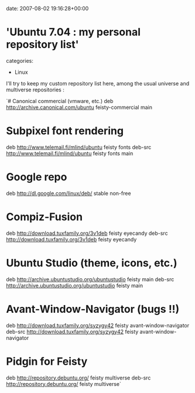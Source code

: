 


date: 2007-08-02 19:16:28+00:00


# 'Ubuntu 7.04 : my personal repository list'

categories:
- Linux


I'll try to keep my custom repository list here, among the usual universe and multiverse repositories :

`# Canonical commercial (vmware, etc.)
deb http://archive.canonical.com/ubuntu feisty-commercial main
# Subpixel font rendering
deb http://www.telemail.fi/mlind/ubuntu feisty fonts
deb-src http://www.telemail.fi/mlind/ubuntu feisty fonts main
# Google repo
deb http://dl.google.com/linux/deb/ stable non-free
# Compiz-Fusion
deb http://download.tuxfamily.org/3v1deb feisty eyecandy 
deb-src http://download.tuxfamily.org/3v1deb feisty eyecandy
# Ubuntu Studio (theme, icons, etc.)
deb http://archive.ubuntustudio.org/ubuntustudio feisty main
deb-src http://archive.ubuntustudio.org/ubuntustudio feisty main
# Avant-Window-Navigator (bugs !!)
deb http://download.tuxfamily.org/syzygy42 feisty avant-window-navigator
deb-src http://download.tuxfamily.org/syzygy42 feisty avant-window-navigator
# Pidgin for Feisty
deb http://repository.debuntu.org/ feisty multiverse
deb-src http://repository.debuntu.org/ feisty multiverse`
